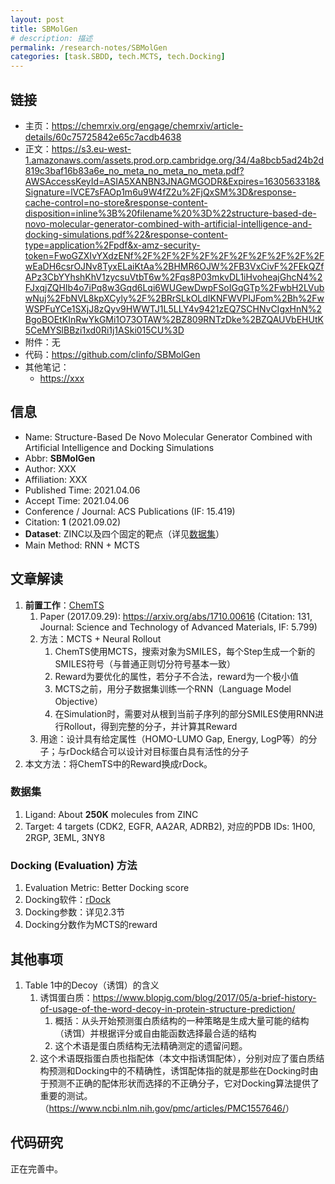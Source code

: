 ```yaml
---
layout: post
title: SBMolGen
# description: 描述
permalink: /research-notes/SBMolGen
categories: [task.SBDD, tech.MCTS, tech.Docking]
---
```


## 链接

- 主页：<https://chemrxiv.org/engage/chemrxiv/article-details/60c75725842e65c7acdb4638>
- 正文：<https://s3.eu-west-1.amazonaws.com/assets.prod.orp.cambridge.org/34/4a8bcb5ad24b2d819c3baf16b83a6e_no_meta_no_meta_no_meta.pdf?AWSAccessKeyId=ASIA5XANBN3JNAGMGODR&Expires=1630563318&Signature=lVCE7sFAOp1m6u9W4fZ2u%2FjQxSM%3D&response-cache-control=no-store&response-content-disposition=inline%3B%20filename%20%3D%22structure-based-de-novo-molecular-generator-combined-with-artificial-intelligence-and-docking-simulations.pdf%22&response-content-type=application%2Fpdf&x-amz-security-token=FwoGZXIvYXdzENf%2F%2F%2F%2F%2F%2F%2F%2F%2F%2FwEaDH6csrOJNv8TyxELaiKtAa%2BHMR6OJW%2FB3VxCivF%2FEkQZfAPz3CbYYhshKhV1zycsuVtbT6w%2Fqs8P03mkvDL1iHvoheajGhcN4%2FJxqjZQHIb4o7iPq8w3Gqd6Lqi6WUGewDwpFSoIGqGTp%2FwbH2LVubwNuj%2FbNVL8kpXCyly%2F%2BRrSLkOLdIKNFWVPIJFom%2Bh%2FwWSPFuYCe1SXjJ8zQyv9HWWTJ1L5LLY4v9421zEQ7SCHNvCIgxHnN%2BgoBOEtKInRwYkGMi1O73OTAW%2BZ809RNTzDke%2BZQAUVbEHUtK5CeMYSlBBzi1xd0Ri1j1ASki015CU%3D>
- 附件：无
- 代码：<https://github.com/clinfo/SBMolGen>
- 其他笔记：
  - <https://xxx>

## 信息

- Name: Structure-Based De Novo Molecular Generator Combined with Artificial Intelligence and Docking Simulations
- Abbr: **SBMolGen**
- Author: XXX
- Affiliation: XXX
- Published Time: 2021.04.06
- Accept Time: 2021.04.06
- Conference / Journal: ACS Publications (IF: 15.419)
- Citation: **1** (2021.09.02)
- **Dataset**: ZINC以及四个固定的靶点（详见[数据集](#数据集)）
- Main Method: RNN + MCTS

## 文章解读

1. **前置工作**：[ChemTS](https://github.com/tsudalab/ChemTS)
   1. Paper (2017.09.29): <https://arxiv.org/abs/1710.00616> (Citation: 131, Journal: Science and Technology of Advanced Materials, IF: 5.799)
   2. 方法：MCTS + Neural Rollout
      1. ChemTS使用MCTS，搜索对象为SMILES，每个Step生成一个新的SMILES符号（与普通正则切分符号基本一致）
      2. Reward为要优化的属性，若分子不合法，reward为一个极小值
      3. MCTS之前，用分子数据集训练一个RNN（Language Model Objective）
      4. 在Simulation时，需要对从根到当前子序列的部分SMILES使用RNN进行Rollout，得到完整的分子，并计算其Reward
   3. 用途：设计具有给定属性（HOMO-LUMO Gap, Energy, LogP等）的分子；与rDock结合可以设计对目标蛋白具有活性的分子
2. 本文方法：将ChemTS中的Reward换成rDock。

### 数据集

1. Ligand: About **250K** molecules from ZINC
2. Target: 4 targets (CDK2, EGFR, AA2AR, ADRB2), 对应的PDB IDs: 1H00, 2RGP, 3EML, 3NY8

### Docking (Evaluation) 方法

1. Evaluation Metric: Better Docking score
2. Docking软件：[rDock](http://rdock.sourceforge.net/)
3. Docking参数：详见2.3节
4. Docking分数作为MCTS的reward

## 其他事项

1. Table 1中的Decoy（诱饵）的含义
   1. 诱饵蛋白质：<https://www.blopig.com/blog/2017/05/a-brief-history-of-usage-of-the-word-decoy-in-protein-structure-prediction/>
      1. 概括：从头开始预测蛋白质结构的一种策略是生成大量可能的结构（诱饵）并根据评分或自由能函数选择最合适的结构
      2. 这个术语是蛋白质结构无法精确测定的遗留问题。
   2. 这个术语既指蛋白质也指配体（本文中指诱饵配体），分别对应了蛋白质结构预测和Docking中的不精确性，诱饵配体指的就是那些在Docking时由于预测不正确的配体形状而选择的不正确分子，它对Docking算法提供了重要的测试。（<https://www.ncbi.nlm.nih.gov/pmc/articles/PMC1557646/>）

## 代码研究

正在完善中。
